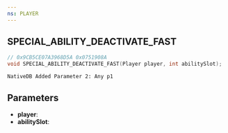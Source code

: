 ```yaml
---
ns: PLAYER
---
```

## SPECIAL_ABILITY_DEACTIVATE_FAST

```c
// 0x9CB5CE07A3968D5A 0x0751908A
void SPECIAL_ABILITY_DEACTIVATE_FAST(Player player, int abilitySlot);
```

```
NativeDB Added Parameter 2: Any p1
```

## Parameters
* **player**: 
* **abilitySlot**: 

